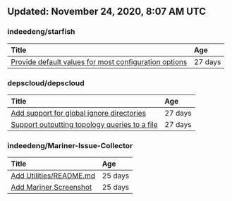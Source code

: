 ## Updated: November 24, 2020, 8:07 AM UTC


### indeedeng/starfish
|**Title**|**Age**|
|:----|:----|
|[Provide default values for most configuration options](https://github.com/indeedeng/starfish/issues/78)|27&nbsp;days|


### depscloud/depscloud
|**Title**|**Age**|
|:----|:----|
|[Add support for global ignore directories](https://github.com/depscloud/depscloud/issues/137)|27&nbsp;days|
|[Support outputting topology queries to a file](https://github.com/depscloud/depscloud/issues/135)|27&nbsp;days|


### indeedeng/Mariner-Issue-Collector
|**Title**|**Age**|
|:----|:----|
|[Add Utilities/README.md](https://github.com/indeedeng/Mariner-Issue-Collector/issues/30)|25&nbsp;days|
|[Add Mariner Screenshot](https://github.com/indeedeng/Mariner-Issue-Collector/issues/29)|25&nbsp;days|